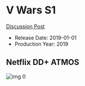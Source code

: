 # V Wars S1

[Discussion Post](https://www.avsforum.com/threads/bass-eq-for-filtered-movies.2995212/post-58969582)

* Release Date: 2019-01-01
* Production Year: 2019

## Netflix DD+ ATMOS

![img 0](https://i.imgur.com/Nl4VqWX.jpg)

